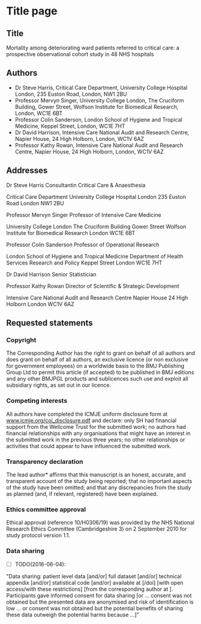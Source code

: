 # Title page

## Title

Mortality among deteriorating ward patients referred to critical care: a
prospective observational cohort study in 48 NHS hospitals

## Authors

- Dr Steve Harris, Critical Care Department, University College Hospital London, 235 Euston Road, London, NW1 2BU
- Professor Mervyn Singer, University College London, The Cruciform Building, Gower Street, Wolfson Institute for Biomedical Research, London, WC1E 6BT
- Professor Colin Sanderson, London School of Hygiene and Tropical Medicine, Keppel Street, London, WC1E 7HT
- Dr David Harrison, Intensive Care National Audit and Research Centre, Napier House, 24 High Holborn, London,  WC1V 6AZ
- Professor Kathy Rowan, Intensive Care National Audit and Research Centre, Napier House, 24 High Holborn, London,  WC1V 6AZ


## Addresses

Dr Steve Harris
Consultantin Critical Care & Anaesthesia

Critical Care Department 
University College Hospital London 
235 Euston Road 
London 
NW1 2BU

Professor Mervyn Singer 
Professor of Intensive Care Medicine

University College London 
The Cruciform Building 
Gower Street 
Wolfson Institute for Biomedical Research 
London 
WC1E 6BT

Professor Colin Sanderson 
Professor of Operational Research

London School of Hygiene and Tropical Medicine 
Department of Health Services Research and Policy
Keppel Street 
London 
WC1E 7HT

Dr David Harrison
Senior Statistician

Professor Kathy Rowan
Director of Scientific & Strategic Development

Intensive Care National Audit and Research Centre
Napier House
24 High Holborn
London
WC1V 6AZ

## Requested statements

### Copyright

The Corresponding Author has the right to grant on behalf of all authors and does grant on behalf of all authors, an exclusive licence (or non exclusive for government employees) on a worldwide basis to the BMJ Publishing Group Ltd to permit this article (if accepted) to be published in BMJ editions and any other BMJPGL products and sublicences such use and exploit all subsidiary rights, as set out in our licence.

### Competing interests

All authors have completed the ICMJE uniform disclosure form at www.icmje.org/coi_disclosure.pdf and declare: only SH had financial support from the Wellcome Trust for the submitted work; no authors had financial relationships with any organisations that might have an interest in the submitted work in the previous three years; no other relationships or activities that could appear to have influenced the submitted work.

### Transparency declaration

The lead author* affirms that this manuscript is an honest, accurate, and transparent account of the study being reported; that no important aspects of the study have been omitted; and that any discrepancies from the study as planned (and, if relevant, registered) have been explained.

### Ethics committee approval

Ethical approval (reference 10/H0306/19) was provided by the NHS National Research Ethics Committee (Cambridgeshire 3) on 2 September 2010 for study protocol version 1.1.

### Data sharing

- [ ] TODO(2016-06-04): 

"Data sharing: patient level data [and/or] full dataset [and/or] technical appendix [and/or] statistical code [and/or] available at [/doi] [with open access/with these restrictions] [from the corresponding author at ]. Participants gave informed consent for data sharing [or ... consent was not obtained but the presented data are anonymised and risk of identification is low ... or consent was not obtained but the potential benefits of sharing these data outweigh the potential harms because ...]"
